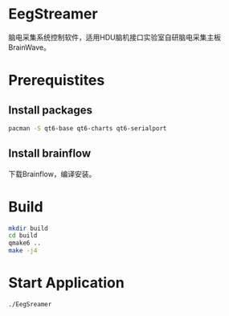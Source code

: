 # EegStreamer

脑电采集系统控制软件，适用HDU脑机接口实验室自研脑电采集主板BrainWave。

# Prerequistites

## Install packages

```bash
pacman -S qt6-base qt6-charts qt6-serialport
```

## Install brainflow

下载Brainflow，编译安装。

# Build

```bash
mkdir build
cd build
qmake6 ..
make -j4
```

# Start Application

```bash
./EegSreamer
```
